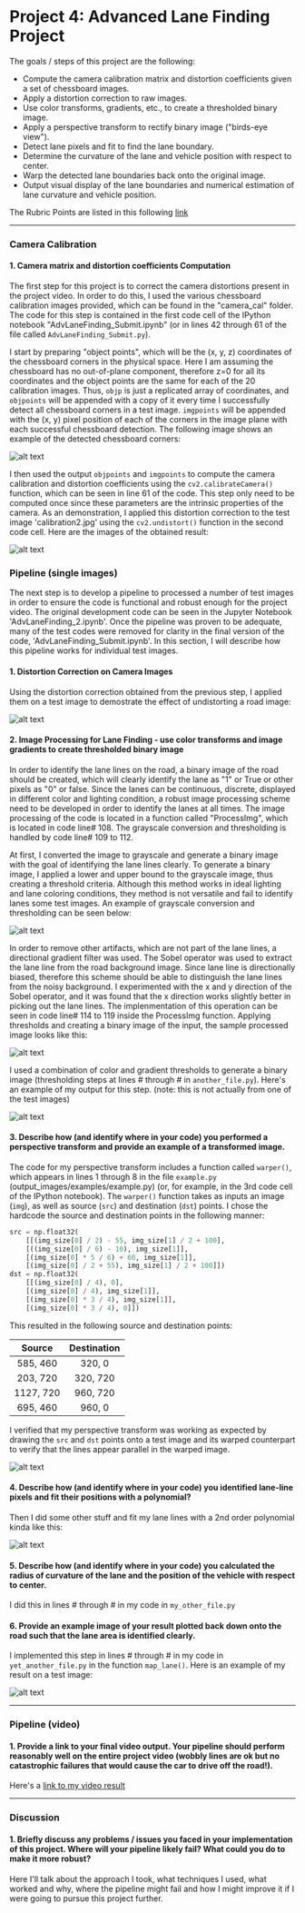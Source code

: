 # **Project 4: Advanced Lane Finding Project**

The goals / steps of this project are the following:

* Compute the camera calibration matrix and distortion coefficients given a set of chessboard images.
* Apply a distortion correction to raw images.
* Use color transforms, gradients, etc., to create a thresholded binary image.
* Apply a perspective transform to rectify binary image ("birds-eye view").
* Detect lane pixels and fit to find the lane boundary.
* Determine the curvature of the lane and vehicle position with respect to center.
* Warp the detected lane boundaries back onto the original image.
* Output visual display of the lane boundaries and numerical estimation of lane curvature and vehicle position.

[//]: # (Image References)

[image1]: ./Images/Test1_Result.png "Test Image Result"
[image2]: ./Images/Test2_Result.png "Test Image Result"
[image3]: ./Images/Test3_Result.png "Test Image Result"
[image4]: ./Images/Test4_Result.png "Test Image Result"
[image5]: ./Images/Test5_Result.png "Test Image Result"
[image6]: ./Images/Test6_Result.png "Test Image Result"
[image7]: ./Images/Test1_Processed.png "Processed Image for Lane Finding"
[image8]: ./Images/Test2_Processed.png "Processed Image for Lane Finding"
[image9]: ./Images/Test3_Processed.png "Processed Image for Lane Finding"
[image10]: ./Images/Test4_Processed.png "Processed Image for Lane Finding"
[image11]: ./Images/Test5_Processed.png "Processed Image for Lane Finding"
[image12]: ./Images/Test6_Processed.png "Processed Image for Lane Finding"
[image13]: ./Images/Test1_Perspective.png "Perspective Transform"
[image14]: ./Images/Test2_Perspective.png "Perspective Transform"
[image15]: ./Images/Test3_Perspective.png "Perspective Transform"
[image16]: ./Images/Test4_Perspective.png "Perspective Transform"
[image17]: ./Images/Test5_Perspective.png "Perspective Transform"
[image18]: ./Images/Test6_Perspective.png "Perspective Transform"
[image19]: ./Images/Test5_Windows.png "Sliding Window Search"
[image19]: ./Images/Test5_Histogram.png "Sliding Window Search"
[image20]: ./Images/Test5_Perspective_Binary.png "Binary Perspective Image"
[image21]: ./Images/Straight_Lines1_Perspective.png "Straight Lane Perspective Image"
[image22]: ./Images/Straight_Lines1_Processed.png "Straight Lane Perspective Image"
[image23]: ./Images/Straight_Lines1_Result.png "Straight Lane Perspective Image"
[image24]: ./Images/Straight_Lines2_Perspective.png "Straight Lane Perspective Image"
[image25]: ./Images/Straight_Lines2_Processed.png "Straight Lane Perspective Image"
[image26]: ./Images/Straight_Lines2_Result.png "Straight Lane Perspective Image"
[image27]: ./Images/Original_Camera_Calibration.png "Camera Calibration"
[image28]: ./Images/ChessBoardCorners.png "Chess Board Corners"
[image29]: ./Images/Test_Image_Distortion.png "Test Image Distortion"
[image30]: ./Images/ImageProcessingExample.png "Image Processing Example"
[image31]: ./Images/GrayScaleExample.png "Gray Scale Image Example"
[image32]: ./Images/SobelxExample.png "Sobel X Image Filtering Example"
[image33]: ./Images/HLSChannelExample.png "HLS Channel Filtering Example"
[image34]: ./Images/HSVChannelExample.png "HSV Channel Filtering Example"
[image35]: ./Images/SaturationThresholding.png "S-Channel Thresholding Example"
[image36]: ./Images/ValueThresholding.png "V-Channel Thresholding Example"
[image37]: ./Images/VariousFilteringExample.png "Combined Filtering Example"
[image38]: ./Images/PerspectiveCalibrationExample.png "Perspective Correction Example"

[video1]: ./Project_Videos/project_video.mp4 "Project Video"
[video2]: ./LaneDetectedVideo.mp4 "Lane Detected Video"

The Rubric Points are listed in this following [link](https://review.udacity.com/#!/rubrics/571/view)   

---

### Camera Calibration

#### 1. Camera matrix and distortion coefficients Computation

The first step for this project is to correct the camera distortions present in the project video.  In order to do this, I used the various chessboard calibration images provided, which can be found in the "camera_cal" folder.  The code for this step is contained in the first code cell of the IPython notebook "AdvLaneFinding_Submit.ipynb" (or in lines 42 through 61 of the file called `AdvLaneFinding_Submit.py`).  

I start by preparing "object points", which will be the (x, y, z) coordinates of the chessboard corners in the physical space. Here I am assuming the chessboard has no out-of-plane component, therefore z=0 for all its coordinates and the object points are the same for each of the 20 calibration images.  Thus, `objp` is just a replicated array of coordinates, and `objpoints` will be appended with a copy of it every time I successfully detect all chessboard corners in a test image.  `imgpoints` will be appended with the (x, y) pixel position of each of the corners in the image plane with each successful chessboard detection.  The following image shows an example of the detected chessboard corners:

![alt text][image28]

I then used the output `objpoints` and `imgpoints` to compute the camera calibration and distortion coefficients using the `cv2.calibrateCamera()` function, which can be seen in line 61 of the code.  This step only need to be computed once since these parameters are the intrinsic properties of the camera.  As an demonstration,  I applied this distortion correction to the test image 'calibration2.jpg' using the `cv2.undistort()` function in the second code cell. Here are the images of the obtained result: 

![alt text][image27]

### Pipeline (single images)

The next step is to develop a pipeline to processed a number of test images in order to ensure the code is functional and robust enough for the project video.  The original development code can be seen in the Jupyter Notebook 'AdvLaneFinding_2.ipynb'.  Once the pipeline was proven to be adequate, many of the test codes were removed for clarity in the final version of the code, 'AdvLaneFinding_Submit.ipynb'.  In this section, I will describe how this pipeline works for individual test images.

#### 1. Distortion Correction on Camera Images

Using the distortion correction obtained from the previous step, I applied them on a test image to demostrate the effect of undistorting a road image:

![alt text][image29]

#### 2. Image Processing for Lane Finding - use color transforms and image gradients to create thresholded binary image  

In order to identify the lane lines on the road, a binary image of the road should be created, which will clearly identify the lane as "1" or True or other pixels as "0" or false.  Since the lanes can be continuous, discrete, displayed in different color and lighting condition, a robust image processing scheme need to be developed in order to identify the lanes at all times.  The image processing of the code is located in a function called "ProcessImg", which is located in code line# 108.  The grayscale conversion and thresholding is handled by code line# 109 to 112.  

At first, I converted the image to grayscale and generate a binary image with the goal of identifying the lane lines clearly.  To generate a binary image, I applied a lower and upper bound to the grayscale image, thus creating a threshold criteria.  Although this method works in ideal lighting and lane coloring conditions, they method is not versatile and fail to identify lanes some test images.  An example of grayscale conversion and thresholding can be seen below:

![alt text][image31]

In order to remove other artifacts, which are not part of the lane lines, a directional gradient filter was used.  The Sobel operator was used to extract the lane line from the road background image.  Since lane line is directionally biased, therefore this scheme should be able to distinguish the lane lines from the noisy background.  I experimented with the x and y direction of the Sobel operator, and it was found that the x direction works slightly better in picking out the lane lines. The implenmentation of this operation can be seen in code line# 114 to 119 inside the ProcessImg function.  Applying thresholds and creating a binary image of the input, the sample processed image looks like this:

![alt text][image32]

I used a combination of color and gradient thresholds to generate a binary image (thresholding steps at lines # through # in `another_file.py`).  Here's an example of my output for this step.  (note: this is not actually from one of the test images)

![alt text][image3]

#### 3. Describe how (and identify where in your code) you performed a perspective transform and provide an example of a transformed image.

The code for my perspective transform includes a function called `warper()`, which appears in lines 1 through 8 in the file `example.py` (output_images/examples/example.py) (or, for example, in the 3rd code cell of the IPython notebook).  The `warper()` function takes as inputs an image (`img`), as well as source (`src`) and destination (`dst`) points.  I chose the hardcode the source and destination points in the following manner:

```python
src = np.float32(
    [[(img_size[0] / 2) - 55, img_size[1] / 2 + 100],
    [((img_size[0] / 6) - 10), img_size[1]],
    [(img_size[0] * 5 / 6) + 60, img_size[1]],
    [(img_size[0] / 2 + 55), img_size[1] / 2 + 100]])
dst = np.float32(
    [[(img_size[0] / 4), 0],
    [(img_size[0] / 4), img_size[1]],
    [(img_size[0] * 3 / 4), img_size[1]],
    [(img_size[0] * 3 / 4), 0]])
```

This resulted in the following source and destination points:

| Source        | Destination   | 
|:-------------:|:-------------:| 
| 585, 460      | 320, 0        | 
| 203, 720      | 320, 720      |
| 1127, 720     | 960, 720      |
| 695, 460      | 960, 0        |

I verified that my perspective transform was working as expected by drawing the `src` and `dst` points onto a test image and its warped counterpart to verify that the lines appear parallel in the warped image.

![alt text][image4]

#### 4. Describe how (and identify where in your code) you identified lane-line pixels and fit their positions with a polynomial?

Then I did some other stuff and fit my lane lines with a 2nd order polynomial kinda like this:

![alt text][image5]

#### 5. Describe how (and identify where in your code) you calculated the radius of curvature of the lane and the position of the vehicle with respect to center.

I did this in lines # through # in my code in `my_other_file.py`

#### 6. Provide an example image of your result plotted back down onto the road such that the lane area is identified clearly.

I implemented this step in lines # through # in my code in `yet_another_file.py` in the function `map_lane()`.  Here is an example of my result on a test image:

![alt text][image6]

---

### Pipeline (video)

#### 1. Provide a link to your final video output.  Your pipeline should perform reasonably well on the entire project video (wobbly lines are ok but no catastrophic failures that would cause the car to drive off the road!).

Here's a [link to my video result](./project_video.mp4)

---

### Discussion

#### 1. Briefly discuss any problems / issues you faced in your implementation of this project.  Where will your pipeline likely fail?  What could you do to make it more robust?

Here I'll talk about the approach I took, what techniques I used, what worked and why, where the pipeline might fail and how I might improve it if I were going to pursue this project further.  
